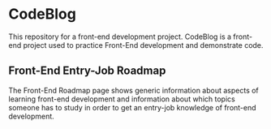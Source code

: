 # CodeBlog
This repository for a front-end development project.
CodeBlog is a front-end project used to practice Front-End development and demonstrate code.
## Front-End Entry-Job Roadmap
The Front-End Roadmap page shows generic information about aspects of learning front-end development and information about which
topics someone has to study in order to get an entry-job knowledge of front-end development.
